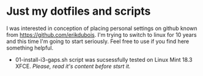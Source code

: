 # Just my dotfiles and scripts

I was interested in conception of placing personal settings on github known from https://github.com/erikdubois. I'm trying to switch to linux for 10 years and this time I'm going to start seriously.
Feel free to use if you find here something helpful.

- 01-install-i3-gaps.sh script was sucsessfully tested on Linux Mint 18.3 XFCE. *Please, read it's content before stsrt it.*
